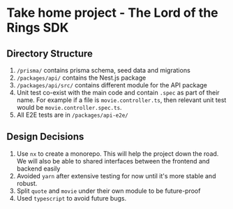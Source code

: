 # Take home project - The Lord of the Rings SDK

## Directory Structure

1. `/prisma/` contains prisma schema, seed data and migrations
2. `/packages/api/` contains the Nest.js package
3. `/packages/api/src/` contains different module for the API package
4. Unit test co-exist with the main code and contain `.spec` as part of their name. For example if a file is `movie.controller.ts`, then relevant unit test would be `movie.controller.spec.ts`.
5. All E2E tests are in `/packages/api-e2e/`

## Design Decisions

1. Use `nx` to create a monorepo. This will help the project down the road. We will also be able to shared interfaces between the frontend and backend easily
2. Avoided `yarn` after extensive testing for now until it's more stable and robust.
3. Split `quote` and `movie` under their own module to be future-proof
4. Used `typescript` to avoid future bugs.

